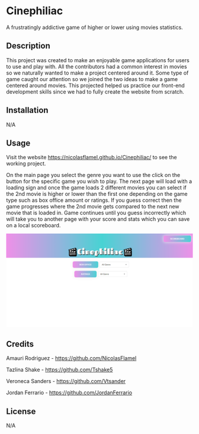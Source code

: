 # Cinephiliac
A frustratingly addictive game of higher or lower using movies statistics.

## Description

This project was created to make an enjoyable game applications for users to use and play with. All the contributors had a common interest in movies so we naturally wanted to make a project centered around it. Some type of game caught our attention so we joined the two ideas to make a game centered around movies. This projected helped us practice our front-end development skills since we had to fully create the website from scratch. 

## Installation

N/A

## Usage

Visit the website https://nicolasflamel.github.io/Cinephiliac/ to see the working project.

On the main page you select the genre you want to use the click on the button for the specific game you wish to play. The next page will load with a loading sign and once the game loads 2 different movies you can select if the 2nd movie is higher or lower than the first one depending on the game type such as box office amount or ratings. If you guess correct then the game progresses where the 2nd movie gets compared to the next new movie that is loaded in. Game continues until you guess incorrectly which will take you to another page with your score and stats which you can save on a local scoreboard.

![Project Preview](./assets/images/project_preview.png)

## Credits

Amauri Rodriguez - https://github.com/NicolasFlamel

Tazlina Shake - https://github.com/Tshake5

Veroneca Sanders - https://github.com/Vtsander

Jordan Ferrario - https://github.com/JordanFerrario


## License

N/A